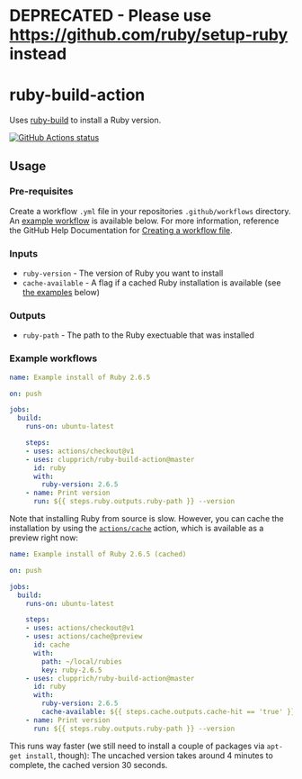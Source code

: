 # DEPRECATED - Please use https://github.com/ruby/setup-ruby instead

# ruby-build-action

Uses [ruby-build](https://github.com/rbenv/ruby-build) to install a Ruby version.

<a href="https://github.com/clupprich/ruby-build-action"><img alt="GitHub Actions status" src="https://github.com/clupprich/ruby-build-action/workflows/Tests/badge.svg"></a>

## Usage

### Pre-requisites

Create a workflow `.yml` file in your repositories `.github/workflows` directory. An [example workflow](#example-workflows) is available below. For more information, reference the GitHub Help Documentation for [Creating a workflow file](https://help.github.com/en/articles/configuring-a-workflow#creating-a-workflow-file).

### Inputs

* `ruby-version` - The version of Ruby you want to install
* `cache-available` - A flag if a cached Ruby installation is available (see [the examples](#example-workflows) below)

### Outputs

* `ruby-path` - The path to the Ruby exectuable that was installed

### Example workflows

```yaml
name: Example install of Ruby 2.6.5

on: push

jobs:
  build:
    runs-on: ubuntu-latest

    steps:
    - uses: actions/checkout@v1
    - uses: clupprich/ruby-build-action@master
      id: ruby
      with:
        ruby-version: 2.6.5
    - name: Print version
      run: ${{ steps.ruby.outputs.ruby-path }} --version
```

Note that installing Ruby from source is slow. However, you can cache the installation by using the [`actions/cache`](https://github.com/actions/cache) action, which is available as a preview right now:


```yaml
name: Example install of Ruby 2.6.5 (cached)

on: push

jobs:
  build:
    runs-on: ubuntu-latest

    steps:
    - uses: actions/checkout@v1
    - uses: actions/cache@preview
      id: cache
      with:
        path: ~/local/rubies
        key: ruby-2.6.5
    - uses: clupprich/ruby-build-action@master
      id: ruby
      with:
        ruby-version: 2.6.5
        cache-available: ${{ steps.cache.outputs.cache-hit == 'true' }}
    - name: Print version
      run: ${{ steps.ruby.outputs.ruby-path }} --version
```

This runs way faster (we still need to install a couple of packages via `apt-get install`, though): The uncached version takes around 4 minutes to complete, the cached version 30 seconds.
